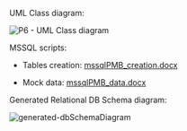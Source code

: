 UML Class diagram:

![P6 - UML Class diagram](https://user-images.githubusercontent.com/73825553/206864370-433dd092-686b-4bdd-ae32-4a2986773f1f.png)

MSSQL scripts:
- Tables creation: [mssqlPMB_creation.docx](https://github.com/artificialideas/PayMyBuddy/files/10200426/mssqlPMB_creation.docx)

- Mock data: [mssqlPMB_data.docx](https://github.com/artificialideas/PayMyBuddy/files/10200427/mssqlPMB_data.docx)

Generated Relational DB Schema diagram:

![generated-dbSchemaDiagram](https://user-images.githubusercontent.com/73825553/207828536-2a30c6ce-7437-42a4-8eb5-fd0dbe7b3761.png)
